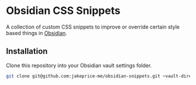 # Obsidian CSS Snippets

A collection of custom CSS snippets to improve or override certain style based things in [Obsidian](https://obsidian.md).

## Installation

Clone this repository into your Obsidian vault settings folder.

```sh
git clone git@github.com:jakeprice-me/obsidian-snippets.git <vault-directory>/.obsidian/snippets
```

